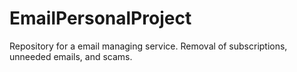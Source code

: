 # EmailPersonalProject
Repository for a email managing service. Removal of subscriptions, unneeded emails, and scams.

